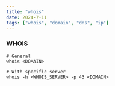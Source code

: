 ```yaml
---
title: "whois"
date: 2024-7-11
tags: ["whois", "domain", "dns", "ip"]
---
```


### WHOIS

```console
# General
whois <DOMAIN>
```

```console
# With specific server
whois -h <WHOIS_SERVER> -p 43 <DOMAIN>
```
